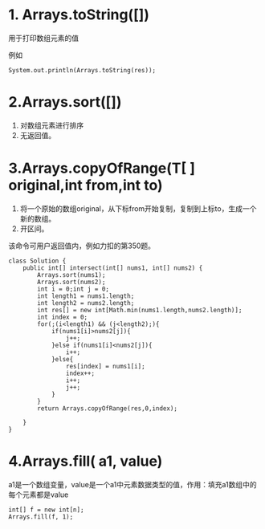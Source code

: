 # 1. Arrays.toString([])

用于打印数组元素的值

例如

```
System.out.println(Arrays.toString(res));
```



# 2.Arrays.sort([])

1. 对数组元素进行排序
2. 无返回值。



# 3.Arrays.copyOfRange(T[ ] original,int from,int to)

1. 将一个原始的数组original，从下标from开始复制，复制到上标to，生成一个新的数组。
2. 开区间。

该命令可用户返回值内，例如力扣的第350题。

```
class Solution {
    public int[] intersect(int[] nums1, int[] nums2) {
        Arrays.sort(nums1);
        Arrays.sort(nums2);
        int i = 0;int j = 0;
        int length1 = nums1.length;
        int length2 = nums2.length;
        int res[] = new int[Math.min(nums1.length,nums2.length)];
        int index = 0;
        for(;(i<length1) && (j<length2);){
            if(nums1[i]>nums2[j]){
                j++;
            }else if(nums1[i]<nums2[j]){
                i++;
            }else{
                res[index] = nums1[i];
                index++;
                i++;
                j++;
            }
        }
        return Arrays.copyOfRange(res,0,index);
        
    }
}
```



# 4.Arrays.fill( a1, value)

a1是一个数组变量，value是一个a1中元素数据类型的值，作用：填充a1数组中的每个元素都是value

```
int[] f = new int[n];
Arrays.fill(f, 1);
```

